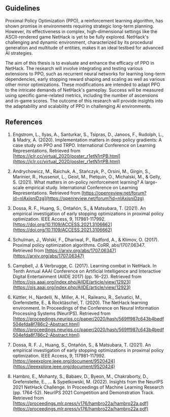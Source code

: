 ## Guidelines
Proximal Policy Optimization (PPO), a reinforcement learning algorithm, has shown promise in environments requiring strategic long-term planning. However, its effectiveness in complex, high-dimensional settings like the ASCII-rendered game NetHack is yet to be fully explored. NetHack's challenging and dynamic environment, characterized by its procedural generation and multitude of entities, makes it an ideal testbed for advanced AI strategies.

The aim of this thesis is to evaluate and enhance the efficacy of PPO in NetHack. The research will involve integrating and testing various extensions to PPO, such as recurrent neural networks for learning long-term dependencies, early stopping reward shaping and scaling as well as various other minor optimizations. These modifications are intended to adapt PPO to the intricate demands of NetHack's gameplay. Success will be measured using specific game-related metrics, including the number of ascensions and in-game scores. The outcome of this research will provide insights into the adaptability and scalability of PPO in challenging AI environments.

## References

1. Engstrom, L., Ilyas, A., Santurkar, S., Tsipras, D., Janoos, F., Rudolph, L., & Madry, A. (2020). Implementation matters in deep policy gradients: A case study on PPO and TRPO. International Conference on Learning Representations. Retrieved from [https://iclr.cc/virtual_2020/poster_r1etN1rtPB.html](https://iclr.cc/virtual_2020/poster_r1etN1rtPB.html)

2. Andrychowicz, M., Raichuk, A., Stańczyk, P., Orsini, M., Girgin, S., Marinier, R., Hussenot, L., Geist, M., Pietquin, O., Michalski, M., & Gelly, S. (2021). What matters in on-policy reinforcement learning? A large-scale empirical study. International Conference on Learning Representations. Retrieved from [https://openreview.net/forum?id=nIAxjsniDzg](https://openreview.net/forum?id=nIAxjsniDzg)

3. Dossa, R. F., Huang, S., Ontañón, S., & Matsubara, T. (2021). An empirical investigation of early stopping optimizations in proximal policy optimization. IEEE Access, 9, 117981-117992. [https://doi.org/10.1109/ACCESS.2021.3106662](https://doi.org/10.1109/ACCESS.2021.3106662)

4. Schulman, J., Wolski, F., Dhariwal, P., Radford, A., & Klimov, O. (2017). Proximal policy optimization algorithms. CoRR, abs/1707.06347. Retrieved from [https://arxiv.org/abs/1707.06347](https://arxiv.org/abs/1707.06347)

5. Campbell, J. & Verbrugge, C. (2017). Learning combat in NetHack. In Tenth Annual AAAI Conference on Artificial Intelligence and Interactive Digital Entertainment (AIIDE 2017) (pp. 16–22). Retrieved from [https://ojs.aaai.org/index.php/AIIDE/article/view/12923](https://ojs.aaai.org/index.php/AIIDE/article/view/12923)

6. Küttler, H., Nardelli, N., Miller, A. H., Raileanu, R., Selvatici, M., Grefenstette, E., & Rocktäschel, T. (2020). The NetHack learning environment. In Proceedings of the Conference on Neural Information Processing Systems (NeurIPS). Retrieved from [https://proceedings.neurips.cc/paper/2020/hash/569ff987c643b4bedf504efda8f786c2-Abstract.html](https://proceedings.neurips.cc/paper/2020/hash/569ff987c643b4bedf504efda8f786c2-Abstract.html)

7. Dossa, R. F. J., Huang, S., Ontañón, S., & Matsubara, T. (2021). An empirical investigation of early stopping optimizations in proximal policy optimization. IEEE Access, 9, 117981-117992. [https://ieeexplore.ieee.org/document/9520424](https://ieeexplore.ieee.org/document/9520424)

8. Hambro, E., Mohanty, S., Babaev, D., Byeon, M., Chakraborty, D., Grefenstette, E., ... & Sypetkowski, M. (2022). Insights from the NeurIPS 2021 NetHack Challenge. In Proceedings of Machine Learning Research (pp. 1764-52). NeurIPS 2021 Competition and Demonstration Track. Retrieved from [https://proceedings.mlr.press/v176/hambro22a/hambro22a.pdf](https://proceedings.mlr.press/v176/hambro22a/hambro22a.pdf)